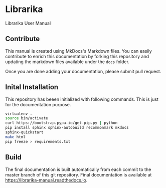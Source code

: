 # Librarika

Librarika User Manual

## Contribute

This manual is created using MkDocs's Markdown files. You can easily contribute 
to enrich this documentation by forking this repository and updating the markdown 
files available under the `docs` folder.

Once you are done adding your documentation, please submit pull request.

## Inital Installation

This repository has beeen initialized with following commands. This is just for 
the documentation purpose.

```bash
virtualenv .
source bin/activate
curl https://bootstrap.pypa.io/get-pip.py | python
pip install sphinx sphinx-autobuild recommonmark mkdocs
sphinx-quickstart
make html
pip freeze > requirements.txt
```

## Build

The final documentation is built automatically from each commit to the master branch of this git 
repository. Final documentation is available at https://librarika-manual.readthedocs.io.
